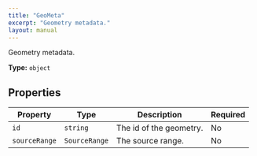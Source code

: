 ```yaml
---
title: "GeoMeta"
excerpt: "Geometry metadata."
layout: manual
---
```


Geometry metadata.

**Type:** `object`






## Properties

| Property | Type | Description | Required |
|----------|------|-------------|----------|
| `id` |`string`| The id of the geometry. | No |
| `sourceRange` |`SourceRange`| The source range. | No |


